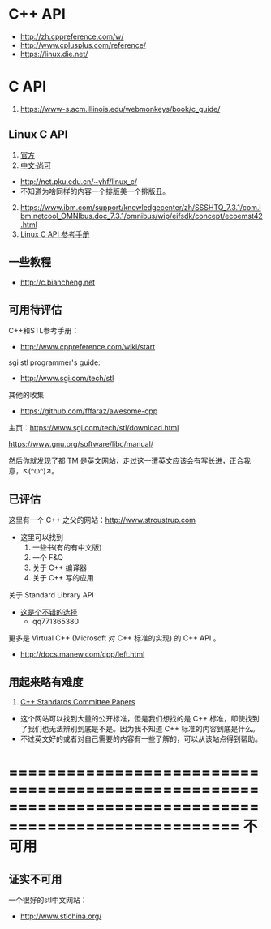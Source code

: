 # C++ API
- http://zh.cppreference.com/w/
- http://www.cplusplus.com/reference/
- https://linux.die.net/

# C API
1. https://www-s.acm.illinois.edu/webmonkeys/book/c_guide/

## Linux C API
1. [官方](https://www.kernel.org/doc/man-pages/)
2. [中文·尚可](https://wizardforcel.gitbooks.io/linux-c-api-ref/2.html)
  - http://net.pku.edu.cn/~yhf/linux_c/
  - 不知道为啥同样的内容一个排版美一个排版丑。
2. https://www.ibm.com/support/knowledgecenter/zh/SSSHTQ_7.3.1/com.ibm.netcool_OMNIbus.doc_7.3.1/omnibus/wip/eifsdk/concept/ecoemst42.html
3. [Linux C API 参考手册](https://wizardforcel.gitbooks.io/linux-c-api-ref/content/)


## 一些教程
- http://c.biancheng.net


## 可用待评估
C++和STL参考手册：
- http://www.cppreference.com/wiki/start

sgi stl programmer's guide:
- http://www.sgi.com/tech/stl

其他的收集

- https://github.com/fffaraz/awesome-cpp



主页：https://www.sgi.com/tech/stl/download.html

https://www.gnu.org/software/libc/manual/

然后你就发现了都 TM 是英文网站，走过这一遭英文应该会有写长进，正合我意，↖(^ω^)↗。

## 已评估
这里有一个 C++ 之父的网站：http://www.stroustrup.com
- 这里可以找到
  1. 一些书(有的有中文版)
  2. 一个 F&Q
  3. 关于 C++ 编译器
  4. 关于 C++ 写的应用

关于 Standard Library API
- [这是个不错的选择](http://www.cplusplus.com/reference/)
  - qq771365380

更多是 Virtual C++ (Microsoft 对 C++ 标准的实现) 的 C++ API 。
- http://docs.manew.com/cpp/left.html

## 用起来略有难度
1. [C++ Standards Committee Papers](http://www.open-std.org/jtc1/sc22/wg21/docs/papers/)
  - 这个网站可以找到大量的公开标准，但是我们想找的是 C++ 标准，即使找到了我们也无法辨别到底是不是。因为我不知道 C++ 标准的内容到底是什么。
  - 不过英文好的或者对自己需要的内容有一些了解的，可以从该站点得到帮助。


======================================================================================================
不可用
======================================================================================================
## 证实不可用
一个很好的stl中文网站：
- http://www.stlchina.org/
